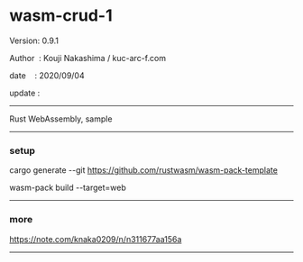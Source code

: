﻿# wasm-crud-1

 Version: 0.9.1

 Author  : Kouji Nakashima / kuc-arc-f.com

 date    : 2020/09/04 

 update :

***

Rust WebAssembly, sample 

***
### setup
cargo generate --git https://github.com/rustwasm/wasm-pack-template

wasm-pack build --target=web

***
### more

https://note.com/knaka0209/n/n311677aa156a

***

